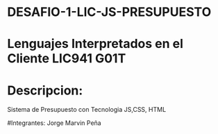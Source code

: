 # DESAFIO-1-LIC-JS-PRESUPUESTO
# Lenguajes Interpretados en el Cliente LIC941 G01T
# Descripcion:
Sistema de Presupuesto con Tecnologia JS,CSS, HTML

#Integrantes:
Jorge Marvin Peña

